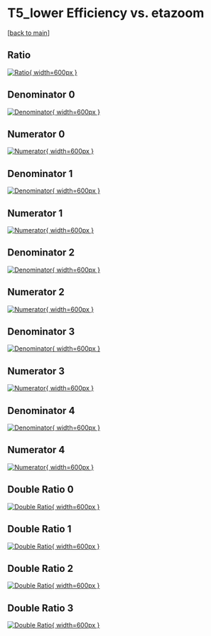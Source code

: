 # T5_lower Efficiency vs. etazoom

[[back to main](./)]



## Ratio

[![Ratio](../mtv/var/T5_lower_vtr_321_-1_eff_etazoom.png){ width=600px }](../mtv/var/T5_lower_vtr_321_-1_eff_etazoom.pdf)

## Denominator 0

[![Denominator](../mtv/den/T5_lower_vtr_321_-1_eff_etazoom_den0.png){ width=600px }](../mtv/den/T5_lower_vtr_321_-1_eff_etazoom_den0.pdf)

## Numerator 0

[![Numerator](../mtv/num/T5_lower_vtr_321_-1_eff_etazoom_num0.png){ width=600px }](../mtv/num/T5_lower_vtr_321_-1_eff_etazoom_num0.pdf)

## Denominator 1

[![Denominator](../mtv/den/T5_lower_vtr_321_-1_eff_etazoom_den1.png){ width=600px }](../mtv/den/T5_lower_vtr_321_-1_eff_etazoom_den1.pdf)

## Numerator 1

[![Numerator](../mtv/num/T5_lower_vtr_321_-1_eff_etazoom_num1.png){ width=600px }](../mtv/num/T5_lower_vtr_321_-1_eff_etazoom_num1.pdf)

## Denominator 2

[![Denominator](../mtv/den/T5_lower_vtr_321_-1_eff_etazoom_den2.png){ width=600px }](../mtv/den/T5_lower_vtr_321_-1_eff_etazoom_den2.pdf)

## Numerator 2

[![Numerator](../mtv/num/T5_lower_vtr_321_-1_eff_etazoom_num2.png){ width=600px }](../mtv/num/T5_lower_vtr_321_-1_eff_etazoom_num2.pdf)

## Denominator 3

[![Denominator](../mtv/den/T5_lower_vtr_321_-1_eff_etazoom_den3.png){ width=600px }](../mtv/den/T5_lower_vtr_321_-1_eff_etazoom_den3.pdf)

## Numerator 3

[![Numerator](../mtv/num/T5_lower_vtr_321_-1_eff_etazoom_num3.png){ width=600px }](../mtv/num/T5_lower_vtr_321_-1_eff_etazoom_num3.pdf)

## Denominator 4

[![Denominator](../mtv/den/T5_lower_vtr_321_-1_eff_etazoom_den4.png){ width=600px }](../mtv/den/T5_lower_vtr_321_-1_eff_etazoom_den4.pdf)

## Numerator 4

[![Numerator](../mtv/num/T5_lower_vtr_321_-1_eff_etazoom_num4.png){ width=600px }](../mtv/num/T5_lower_vtr_321_-1_eff_etazoom_num4.pdf)

## Double Ratio 0

[![Double Ratio](../mtv/ratio/T5_lower_vtr_321_-1_eff_etazoom_ratio0.png){ width=600px }](../mtv/ratio/T5_lower_vtr_321_-1_eff_etazoom_ratio0.pdf)

## Double Ratio 1

[![Double Ratio](../mtv/ratio/T5_lower_vtr_321_-1_eff_etazoom_ratio1.png){ width=600px }](../mtv/ratio/T5_lower_vtr_321_-1_eff_etazoom_ratio1.pdf)

## Double Ratio 2

[![Double Ratio](../mtv/ratio/T5_lower_vtr_321_-1_eff_etazoom_ratio2.png){ width=600px }](../mtv/ratio/T5_lower_vtr_321_-1_eff_etazoom_ratio2.pdf)

## Double Ratio 3

[![Double Ratio](../mtv/ratio/T5_lower_vtr_321_-1_eff_etazoom_ratio3.png){ width=600px }](../mtv/ratio/T5_lower_vtr_321_-1_eff_etazoom_ratio3.pdf)

